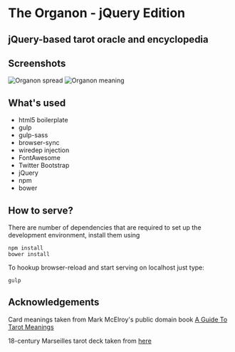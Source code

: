 # The Organon - jQuery Edition

## jQuery-based tarot oracle and encyclopedia

## Screenshots
![Organon spread](https://raw.githubusercontent.com/dnets/organon-js/master/img/screenshot-main.png)
![Organon meaning](https://raw.githubusercontent.com/dnets/organon-js/master/img/screenshot-meaning.png)

## What's used

* html5 boilerplate
* gulp
* gulp-sass
* browser-sync
* wiredep injection
* FontAwesome
* Twitter Bootstrap
* jQuery
* npm
* bower

## How to serve?

There are number of dependencies that are required to set up the development environment, install them using

```
npm install
bower install
```

To hookup browser-reload and start serving on localhost just type:

```
gulp
```

## Acknowledgements

Card meanings taken from Mark McElroy's public domain book [A Guide To Tarot Meanings](http://www.madebymark.com/) 

 18-century Marseilles tarot deck taken from [here](http://www.wischik.com/lu/tarot/)
